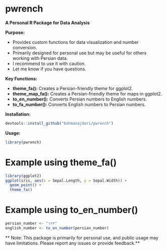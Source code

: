 # pwrench

**A Personal R Package for Data Analysis**

**Purpose:**
* Provides custom functions for data visualization and number conversion.
* Primarily designed for personal use but may be useful for others working with Persian data.
* I recommend to use it with caution. 
* Let me know if you have questions.

**Key Functions:**

* **theme_fa():** Creates a Persian-friendly theme for ggplot2.
* **theme_map_fa():** Creates a Persian-friendly theme for maps in ggplot2.
* **to_en_number():** Converts Persian numbers to English numbers.
* **to_fa_number():** Converts English numbers to Persian numbers.

**Installation:**

```R
devtools::install_github("bahmanajdari/pwrench")
```
**Usage:**
```R
library(pwrench)
```
# Example using theme_fa()
```R
library(ggplot2)
ggplot(iris, aes(x = Sepal.Length, y = Sepal.Width)) +
  geom_point() +
  theme_fa()
```
# Example using to_en_number()
```R
persian_number <- "۱۲۳"
english_number <- to_en_number(persian_number)
```
** Note: This package is primarily for personal use, and public usage may have limitations. Please report any issues or provide feedback.**
